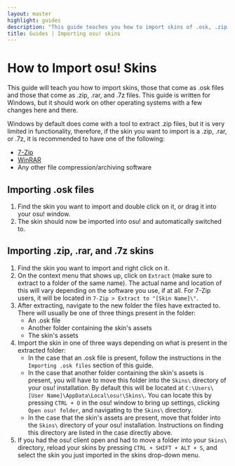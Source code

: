 ```yaml
---
layout: master
highlight: guides
description: "This guide teaches you how to import skins of .osk, .zip, .rar, or .7z formats."
title: Guides | Importing osu! skins
---
```


# How to Import osu! Skins

This guide will teach you how to import skins, those that come as .osk files and those that come as .zip, .rar, and .7z files. This guide is written for Windows, but it should work on other operating systems with a few changes here and there.

Windows by default does come with a tool to extract .zip files, but it is very limited in functionality, therefore, if the skin you want to import is a .zip, .rar, or .7z, it is recommended to have one of the following:

-   [7-Zip](https://www.7-zip.org/)
-   [WinRAR](https://www.rarlab.com/download.htm)
-   Any other file compression/archiving software

## Importing .osk files

1. Find the skin you want to import and double click on it, or drag it into your osu! window.
2. The skin should now be imported into osu! and automatically switched to.

## Importing .zip, .rar, and .7z skins

1. Find the skin you want to import and right click on it.
2. On the context menu that shows up, click on `Extract` (make sure to extract to a folder of the same name). The actual name and location of this will vary depending on the software you use, if at all. For 7-Zip users, it will be located in `7-Zip > Extract to "[Skin Name]\"`.
3. After extracting, navigate to the new folder the files have extracted to. There will usually be one of three things present in the folder:
    - An .osk file
    - Another folder containing the skin's assets
    - The skin's assets
4. Import the skin in one of three ways depending on what is present in the extracted folder:
    - In the case that an .osk file is present, follow the instructions in the `Importing .osk files` section of this guide.
    - In the case that another folder containing the skin's assets is present, you will have to move this folder into the `Skins\` directory of your osu! installation. By default this will be located at `C:\Users\[User Name]\AppData\Local\osu!\Skins\`. You can locate this by pressing `CTRL + O` in the osu! window to bring up settings, clicking `Open osu! folder`, and navigating to the `Skins\` directory.
    - In the case that the skin's assets are present, move that folder into the `Skins\` directory of your osu! installation. Instructions on finding this directory are listed in the case directly above.
5. If you had the osu! client open and had to move a folder into your `Skins\` directory, reload your skins by pressing `CTRL + SHIFT + ALT + S`, and select the skin you just imported in the skins drop-down menu.
